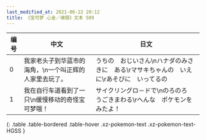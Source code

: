 ```yaml
---
last_modified_at: 2021-06-22 20:12
title: 《宝可梦 心金／魂银》文本 509
---
```

| 编号 | 中文 | 日文 |
| ---- | ---- | ---- |
| 0 | 我家老头子到华蓝市的海角，\n一个叫正辉的人家里去玩了。 | うちの　おじいさん\nハナダのみさきに　ある\rマサキちゃんの　いえに\rあそびに　いってるの |
| 1 | 我在自行车道看到了一只\n缓慢移动的奇怪宝可梦哦！ | サイクリングロ－ドで\nのろのろ　うごきまわる\rへんな　ポケモンを　みたよ！ |
{: .table .table-bordered .table-hover .xz-pokemon-text .xz-pokemon-text-HGSS }